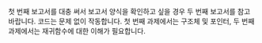 첫 번째 보고서를 대충 써서 보고서 양식을 확인하고 싶을 경우 두 번째 보고서를 참고 바랍니다.
코드는 문제 없이 작동합니다. 첫 번째 과제에서는 구조체 및 포인터, 두 번째 과제에서는 재귀함수에 대한 이해가 필요합니다.
